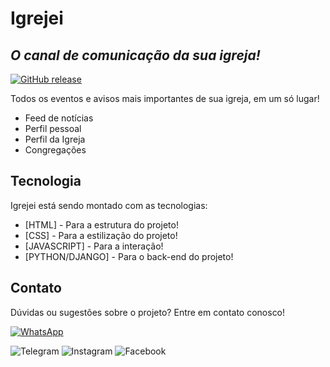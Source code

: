 # Igrejei
## _O canal de comunicação da sua igreja!_

[![GitHub release](https://img.shields.io/github/release/Naereen/StrapDown.js.svg)](https://github.com/hebertdev82/igrejei/releases/)

Todos os eventos e avisos mais importantes de sua igreja, em um só lugar!

- Feed de notícias
- Perfil pessoal
- Perfil da Igreja
- Congregações

## Tecnologia

Igrejei está sendo montado com as tecnologias:

- [HTML] - Para a estrutura do projeto!
- [CSS] - Para a estilização do projeto!
- [JAVASCRIPT] - Para a interação!
- [PYTHON/DJANGO] - Para o back-end do projeto!

## Contato

Dúvidas ou sugestões sobre o projeto? Entre em contato conosco!



[![WhatsApp](https://img.shields.io/badge/WhatsApp-25D366?style=for-the-badge&logo=whatsapp&logoColor=white)](https://wa.me/5535984725652)



![Telegram](https://img.shields.io/badge/Telegram-2CA5E0?style=for-the-badge&logo=telegram&logoColor=white) ![Instagram](https://img.shields.io/badge/Instagram-%23E4405F.svg?style=for-the-badge&logo=Instagram&logoColor=white) ![Facebook](https://img.shields.io/badge/Facebook-%231877F2.svg?style=for-the-badge&logo=Facebook&logoColor=white)